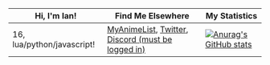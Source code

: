 | Hi, I'm Ian!               | Find Me Elsewhere                                                                           | My Statistics                                                                                                                                                 |
|----------------------------|---------------------------------------------------------------------------------------------|---------------------------------------------------------------------------------------------------------------------------------------------------------------|
| 16, lua/python/javascript! | [MyAnimeList](https://myanimelist.net/profile/1teq), [Twitter](https://twitter.com/1tequre), [Discord (must be logged in)](https://discord.com/users/626767339039490088) | [![Anurag's GitHub stats](https://github-readme-stats.vercel.app/api?username=it3qure&theme=github_dark)](https://github.com/anuraghazra/github-readme-stats) |
